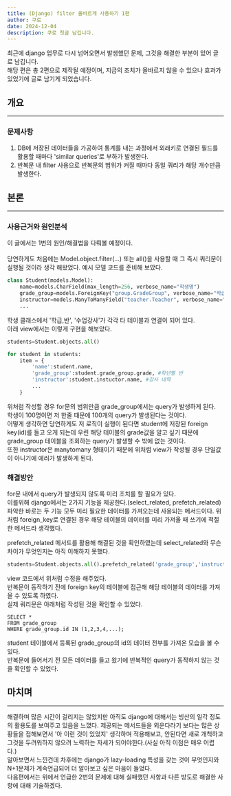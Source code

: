 ```yaml
---
title: (Django) filter 올바르게 사용하기 1편
author: 쿠로
date: 2024-12-04
description: 쿠로 첫글 남깁니다.
---
```


최근에 django 업무로 다시 넘어오면서 발생했던 문제, 그것을 해결한 부분이 있어 글로 남깁니다.<br>
해당 편은 총 2편으로 제작될 예정이며, 지금의 조치가 올바르지 않을 수 있으나 효과가 있었기에 글로 남기게 되었습니다.<br>

## 개요

---

### 문제사항

1. DB에 저장된 데이터들을 가공하여 통계를 내는 과정에서 외래키로 연결된 필드를 활용할 때마다 'similar queries'로 부하가 발생한다.
2. 반복문 내 filter 사용으로 반복문의 범위가 커질 때마다 동일 쿼리가 해당 개수만큼 발생한다.

## 본론

---

### 사용근거와 원인분석

이 글에서는 1번의 원인/해결법을 다뤄볼 예정이다.
<br><br>
당연하게도 처음에는 Model.object.filter(...) 또는 all()을 사용할 때 그 즉시 쿼리문이 실행될 것이라 생각 해왔었다. 예시 모델 코드를 준비해 보았다.<br>

```python
class Student(models.Model):
    name=models.CharField(max_length=256, verbose_name="학생명")
    grade_group=models.ForeignKey("group.GradeGroup", verbose_name="학급,반")
    instructor=models.ManyToManyField("teacher.Teacher", verbose_name="수업강사")
    ...
```

학생 클래스에서 '학급,반', '수업강사'가 각각 타 테이블과 연결이 되어 있다.<br>
아래 view에서는 이렇게 구현을 해보았다.

```python
students=Student.objects.all()

for student in students:
    item = {
        'name':student.name,
        'grade_group':student.grade_group.grade, #학년별 반
        'instructor':student.instuctor.name, #강사 내역
        ...
    }
```

위처럼 작성할 경우 for문의 범위만큼 grade_group에서는 query가 발생하게 된다.<br>
학생이 100명이면 저 한줄 때문에 100개의 query가 발생된다는 것이다.<br>
어떻게 생각하면 당연하게도 저 로직이 실행이 된다면 student에 저장된 foreign key(id)를 들고 오게 되는데 우린 해당 테이블의 grade값을 알고 싶기 때문에 grade_group 테이블을 조회하는 query가 발생할 수 밖에 없는 것이다.<br>
또한 instructor은 manytomany 형태이기 때문에 위처럼 view가 작성될 경우 단일값이 아니기에 에러가 발생하게 된다.<br>

### 해결방안

for문 내에서 query가 발생되지 않도록 미리 조치를 할 필요가 있다.<br>
이를위해 django에서는 2가지 기능을 제공한다.(select_related, prefetch_related)<br>
파악한 바로는 두 기능 모두 미리 필요한 데이터를 가져오는데 사용되는 메서드이다. 위처럼 foreign_key로 연결된 경우 해당 테이블의 데이터를 미리 가져올 때 쓰기에 적절한 메서드라 생각했다.<br>

prefetch_related 메서드를 활용해 해결된 것을 확인하였는데 select_related와 무슨 차이가 무엇인지는 아직 이해하지 못했다.<br>

```python
students=Student.objects.all().prefetch_related('grade_group','instructor')
```

view 코드에서 위처럼 수정을 해주었다.<br>
반복문이 동작하기 전에 foreign key의 테이블에 접근해 해당 테이블의 데이터를 가져올 수 있도록 하였다.<br>
실제 쿼리문은 아래처럼 작성된 것을 확인할 수 있었다.

```
SELECT *
FROM grade_group
WHERE grade_group.id IN (1,2,3,4,...);
```

student 테이블에서 등록된 grade_group의 id의 데이터 전부를 가져온 모습을 볼 수 있다.<br>
반복문에 들어서기 전 모든 데이터를 들고 왔기에 반복적인 query가 동작하지 않는 것을 확인할 수 있었다.

## 마치며

---

해결하며 많은 시간이 걸리지는 않았지만 아직도 django에 대해서는 빙산의 일각 정도의 활용도를 보여주고 있음을 느꼈다. 제공되는 메서드들을 외운다라기 보다는 많은 상황들을 접해보면서 '아 이런 것이 있었지' 생각하며 적용해보고, 안된다면 새로 개척하고 그것을 두려워하지 않으려 노력하는 자세가 되어야한다.(사실 아직 이점은 매우 어렵다.)<br>
알아보면서 느낀건데 차후에는 django가 lazy-loading 특성을 갖는 것이 무엇인지와 N+1문제가 계속언급되어 더 알아보고 싶은 마음이 들었다.<br>
다음편에서는 위에서 언급한 2번의 문제에 대해 실패했던 사항과 다른 방도로 해결한 사항에 대해 기술하겠다.

